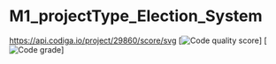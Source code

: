 # M1_projectType_Election_System

https://api.codiga.io/project/29860/score/svg
[![Code quality score](https://api.codiga.io/project/29816/score/svg)]
[![Code grade](https://api.codiga.io/project/29816/status/svg)]
